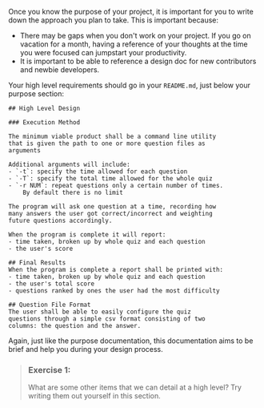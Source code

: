 Once you know the purpose of your project, it is important for you to write
down the approach you plan to take. This is important because:
- There may be gaps when you don't work on your project. If you go on vacation
  for a month, having a reference of your thoughts at the time you were
  focused can jumpstart your productivity.
- It is important to be able to reference a design doc for new contributors
  and newbie developers.

Your high level requirements should go in your `README.md`, just below your purpose
section:

```
## High Level Design

### Execution Method

The minimum viable product shall be a command line utility
that is given the path to one or more question files as
arguments

Additional arguments will include:
- `-t`: specify the time allowed for each question
- `-T`: specify the total time allowed for the whole quiz
- `-r NUM`: repeat questions only a certain number of times.
    By default there is no limit

The program will ask one question at a time, recording how
many answers the user got correct/incorrect and weighting
future questions accordingly.

When the program is complete it will report:
- time taken, broken up by whole quiz and each question
- the user's score

## Final Results
When the program is complete a report shall be printed with:
- time taken, broken up by whole quiz and each question
- the user's total score
- questions ranked by ones the user had the most difficulty

## Question File Format
The user shall be able to easily configure the quiz
questions through a simple csv format consisting of two
columns: the question and the answer.
```

Again, just like the purpose documentation, this documentation aims to be
brief and help you during your design process.

> ### Exercise 1:
> What are some other items that we can detail at a high level?
> Try writing them out yourself in this section.
